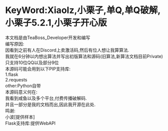 # KeyWord:Xiaolz,小栗子,单Q,单Q破解,小栗子5.2.1,小栗子开心版
本文档是由TeaBoss_Developer开发和编写<br/>
编写原因:<br/>
因看到之前有人在Discord上卖激活码,然后有位人想让我算算法.<br/>
我就在6分钟以内想出算法并写出初版算法和源码(旧算法,新算法文档目前Private)<br/>
只支持10位QQ以及部分9位<br/>
本源码可能会用到以下PIP支持库:<br/>
1.flask<br/>
2.requests<br/>
other:Python自带<br/>
本源码意义何在:<br/>
我看到咸鱼以及多个平台,付费传播破解码.<br/>
并且一部分是我的文档而出,因此我开源在此处.<br/>
鸣谢:<br/>
小波[提供样本]<br/>
Flask支持库:提供WebAPI<br/>
